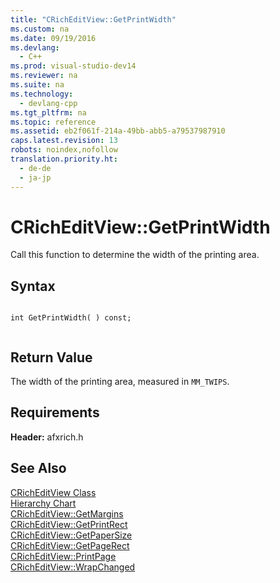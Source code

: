 ```yaml
---
title: "CRichEditView::GetPrintWidth"
ms.custom: na
ms.date: 09/19/2016
ms.devlang: 
  - C++
ms.prod: visual-studio-dev14
ms.reviewer: na
ms.suite: na
ms.technology: 
  - devlang-cpp
ms.tgt_pltfrm: na
ms.topic: reference
ms.assetid: eb2f061f-214a-49bb-abb5-a79537987910
caps.latest.revision: 13
robots: noindex,nofollow
translation.priority.ht: 
  - de-de
  - ja-jp
---
```

# CRichEditView::GetPrintWidth
Call this function to determine the width of the printing area.  
  
## Syntax  
  
```  
  
int GetPrintWidth( ) const;  
  
```  
  
## Return Value  
 The width of the printing area, measured in `MM_TWIPS`.  
  
## Requirements  
 **Header:** afxrich.h  
  
## See Also  
 [CRichEditView Class](../vs140/CRichEditView-Class.md)   
 [Hierarchy Chart](../vs140/Hierarchy-Chart.md)   
 [CRichEditView::GetMargins](../vs140/CRichEditView--GetMargins.md)   
 [CRichEditView::GetPrintRect](../vs140/CRichEditView--GetPrintRect.md)   
 [CRichEditView::GetPaperSize](../vs140/CRichEditView--GetPaperSize.md)   
 [CRichEditView::GetPageRect](../vs140/CRichEditView--GetPageRect.md)   
 [CRichEditView::PrintPage](../vs140/CRichEditView--PrintPage.md)   
 [CRichEditView::WrapChanged](../vs140/CRichEditView--WrapChanged.md)